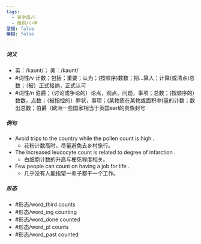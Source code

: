 ```yaml
---
tags:
  - 首字母/C
  - 级别/小学
掌握: false
模糊: false
---
```

##### 词义
- 英：/kaʊnt/； 美：/kaʊnt/
- #词性/v  计数；包括；重要；认为；(按顺序)数数；把…算入；计算(或清点)总数；（被）正式接纳，正式认可
- #词性/n  伯爵；（讨论或争论的）论点，观点，问题，事项；总数；(按顺序的)数数，点数；（被指控的）罪状，事项；(某物质在某物或面积中)量的计数；数出总数；伯爵（欧洲一些国家相当于英国earl的贵族封号
##### 例句
- Avoid trips to the country while the pollen count is high .
	- 花粉计数高时，尽量避免去乡村旅行。
- The increased leucocyte count is related to degree of infarction .
	- 白细胞计数的升高与梗死程度相关。
- Few people can count on having a job for life .
	- 几乎没有人能指望一辈子都干一个工作。
##### 形态
- #形态/word_third counts
- #形态/word_ing counting
- #形态/word_done counted
- #形态/word_pl counts
- #形态/word_past counted

